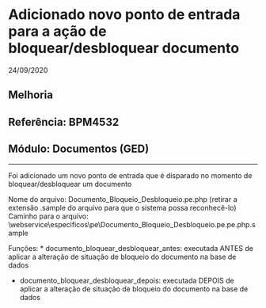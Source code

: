 # Adicionado novo ponto de entrada para a ação de bloquear/desbloquear documento
24/09/2020
## Melhoria
## Referência: BPM4532
## Módulo: Documentos (GED)
***

Foi adicionado um novo ponto de entrada que é disparado no momento de bloquear/desbloquear um documento

Nome do arquivo: Documento_Bloqueio_Desbloqueio.pe.php (retirar a extensão .sample do arquivo para que o sistema possa reconhecê-lo)
Caminho para o arquivo: \webservice\especificos\pe\Documento_Bloqueio_Desbloqueio.pe.pe.php.sample

Funções: * documento_bloquear_desbloquear_antes: executada ANTES de aplicar a alteração de situação de bloqueio do documento na base de dados
* documento_bloquear_desbloquear_depois: executada DEPOIS de aplicar a alteração de situação de bloqueio do documento na base de dados